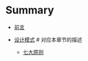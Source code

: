 # Summary

* [前言](README.md)

* [设计模式](design-mode/README.md)  # 对应本章节的描述
    * [七大原则](design-mode/设计模式-七大原则.md)
